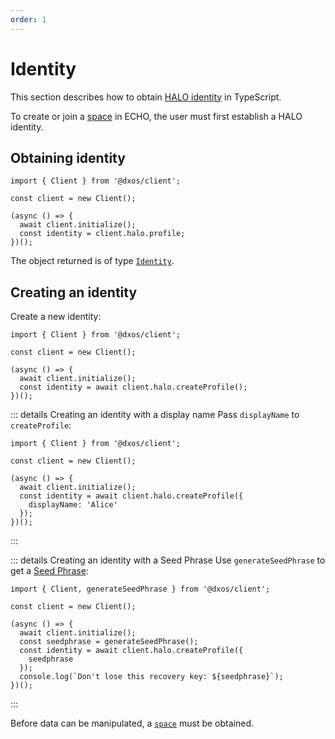```yaml
---
order: 1
---
```


# Identity

This section describes how to obtain [HALO identity](../platform/halo) in TypeScript.

To create or join a [space](./spaces) in ECHO, the user must first establish a HALO identity.

## Obtaining identity

```ts{7} file=./snippets/get-identity.ts#L5-
import { Client } from '@dxos/client';

const client = new Client();

(async () => {
  await client.initialize();
  const identity = client.halo.profile;
})();
```

The object returned is of type [`Identity`](/api/@dxos/client/interfaces/Identity).

## Creating an identity

Create a new identity:

```ts{7} file=./snippets/create-identity.ts#L5-
import { Client } from '@dxos/client';

const client = new Client();

(async () => {
  await client.initialize();
  const identity = await client.halo.createProfile();
})();
```

::: details Creating an identity with a display name
Pass `displayName` to `createProfile`:

```ts{8} file=./snippets/create-identity-displayname.ts#L5-
import { Client } from '@dxos/client';

const client = new Client();

(async () => {
  await client.initialize();
  const identity = await client.halo.createProfile({
    displayName: 'Alice'
  });
})();
```

:::

::: details Creating an identity with a Seed Phrase
Use `generateSeedPhrase` to get a [Seed Phrase](../glossary#seed-phrase):

```ts{7,9} file=./snippets/create-identity-seedphrase.ts#L5-
import { Client, generateSeedPhrase } from '@dxos/client';

const client = new Client();

(async () => {
  await client.initialize();
  const seedphrase = generateSeedPhrase();
  const identity = await client.halo.createProfile({
    seedphrase
  });
  console.log(`Don't lose this recovery key: ${seedphrase}`);
})();
```

:::

Before data can be manipulated, a [`space`](./spaces) must be obtained.
